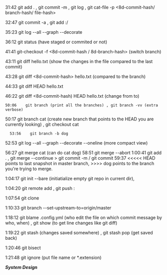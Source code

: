 31:42    git add . , git commit -m <msg> , git log , git cat-file -p <8d-commit-hash/ branch-hash/ file-hash>

32:47    git commit -a , git add :/

35:23    git log --all --graph --decorate
  

  36:12    git status (have staged or commited or not)

  41:41    git-checkout -f <8d-commit-hash / 8d-branch-hash>  (switch branch)

  43:11    git diff hello.txt (show the changes in the file compared to the last commit)

  43:28    git diff <8d-commit-hash> hello.txt (compared to the branch)

  44:33    git diff HEAD hello.txt

  46:22    git diff <8d-commit-hash) HEAD hello.txt (change from to)

    50:06    git branch (print all the branches) , git branch -vv (extra verbose)

   50:17    git branch cat (create new branch that points to the HEAD you are currently looking) , git checkout cat

      53:56    git branch -b dog
52:53    git log --all --graph --decorate --oneline (more compact view)

56:27    git merge cat (can do cat dog) 
58:51    git merge --abort
1:00:41    git add . , git merge --continue > git commit -m <msg> / git commit
59:37    <<<<< HEAD points to last snapshot in master branch, >>>> dog points to the branch you're trying to merge.


  1:04:17    git init --bare (initiatialize empty git repo in current dir), 

  1:04:20    git remote add <remote name> <remote repository URL>,  git push <remote name> <local branch>: <remote branch>

  1:07:54    git clone <url> <folder name>

  1:10:33    git branch --set-upstream-to=origin/master


  1:18:12    git blame .config.yml (who edit the file on which commit message by who, when) , git show <commit hash> (to get line changes like git diff)

  
  
1:19:22    git stash (changes saved somewhere) , git stash pop (get saved back)
  

1:20:46    git bisect
  
  
1:21:48    git ignore (put file name or *.extension)

  
  
***System Design***
